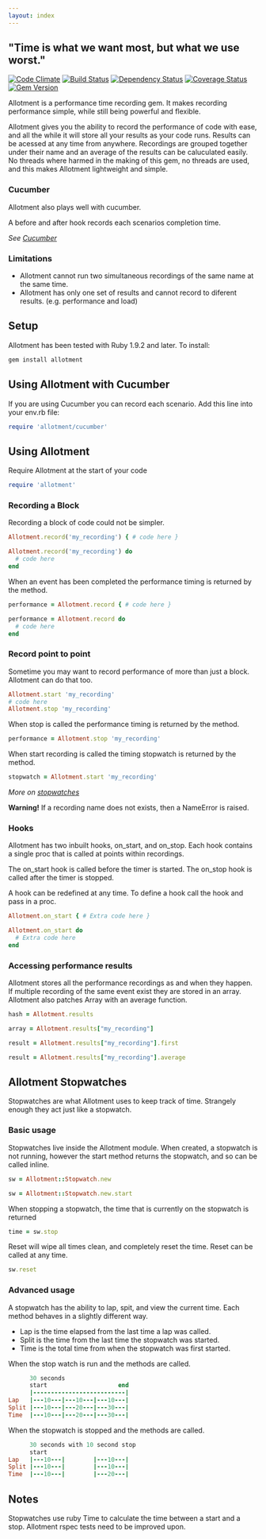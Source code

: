 ```yaml
---
layout: index
---
```



## "Time is what we want most, but what we use worst."

[![Code Climate](https://codeclimate.com/github/benSlaughter/allotment.png)](https://codeclimate.com/github/benSlaughter/allotment)
[![Build Status](https://travis-ci.org/benSlaughter/allotment.png?branch=master)](https://travis-ci.org/benSlaughter/allotment)
[![Dependency Status](https://gemnasium.com/benSlaughter/allotment.png)](https://gemnasium.com/benSlaughter/allotment)
[![Coverage Status](https://coveralls.io/repos/benSlaughter/allotment/badge.png?branch=master)](https://coveralls.io/r/benSlaughter/allotment)
[![Gem Version](https://badge.fury.io/rb/allotment.png)](http://badge.fury.io/rb/allotment)

Allotment is a performance time recording gem.
It makes recording performance simple, while still being powerful and flexible.

Allotment gives you the ability to record the performance of code with ease, and all the while it will store all your results as your code runs.
Results can be acessed at any time from anywhere.
Recordings are grouped together under their name and an average of the results can be caluculated easily.
No threads where harmed in the making of this gem, no threads are used, and this makes Allotment lightweight and simple.

### Cucumber

Allotment also plays well with cucumber.

A before and after hook records each scenarios completion time.

_See [Cucumber](#using-allotment-with-cucumber)_

### Limitations

* Allotment cannot run two simultaneous recordings of the same name at the same time.
* Allotment has only one set of results and cannot record to diferent results. (e.g. performance and load)

## Setup

Allotment has been tested with Ruby 1.9.2 and later.
To install:

```bash
gem install allotment
```

## Using Allotment with Cucumber

If you are using Cucumber you can record each scenario.
Add this line into your env.rb file:

```ruby
require 'allotment/cucumber'
```

## Using Allotment

Require Allotment at the start of your code

```ruby
require 'allotment'
```

### Recording a Block
Recording a block of code could not be simpler.

```ruby
Allotment.record('my_recording') { # code here }
```
```ruby
Allotment.record('my_recording') do
  # code here
end
```

When an event has been completed the performance timing is returned by the method.

```ruby
performance = Allotment.record { # code here }
```
```ruby
performance = Allotment.record do
  # code here
end
```

### Record point to point

Sometime you may want to record performance of more than just a block.
Allotment can do that too.

```ruby
Allotment.start 'my_recording'
# code here
Allotment.stop 'my_recording'
```

When stop is called the performance timing is returned by the method.

```ruby
performance = Allotment.stop 'my_recording'
```

When start recording is called the timing stopwatch is returned by the method.

```ruby
stopwatch = Allotment.start 'my_recording'
```

_More on [stopwatches](#allotment-stopwatches)_

**Warning!** If a recording name does not exists, then a NameError is raised.

### Hooks

Allotment has two inbuilt hooks, on_start, and on_stop.
Each hook contains a single proc that is called at points within recordings.

The on_start hook is called before the timer is started.
The on_stop hook is called after the timer is stopped.

A hook can be redefined at any time.
To define a hook call the hook and pass in a proc.

```ruby
Allotment.on_start { # Extra code here }
```
```ruby
Allotment.on_start do
  # Extra code here
end
```

### Accessing performance results

Allotment stores all the performance recordings as and when they happen.
If multiple recording of the same event exist they are stored in an array.
Allotment also patches Array with an average function.

```ruby
hash = Allotment.results
```
```ruby
array = Allotment.results["my_recording"]
```
```ruby
result = Allotment.results["my_recording"].first
```
```ruby
result = Allotment.results["my_recording"].average
```

## Allotment Stopwatches

Stopwatches are what Allotment uses to keep track of time.
Strangely enough they act just like a stopwatch.

### Basic usage

Stopwatches live inside the Allotment module.
When created, a stopwatch is not running, however the start method returns the stopwatch, and so can be called inline.

```ruby
sw = Allotment::Stopwatch.new
```
```ruby
sw = Allotment::Stopwatch.new.start
```

When stopping a stopwatch, the time that is currently on the stopwatch is returned

```ruby
time = sw.stop
```

Reset will wipe all times clean, and completely reset the time.
Reset can be called at any time.

```ruby
sw.reset
```

### Advanced usage

A stopwatch has the ability to lap, spit, and view the current time.
Each method behaves in a slightly different way.
 * Lap is the time elapsed from the last time a lap was called.
 * Split is the time from the last time the stopwatch was started.
 * Time is the total time from when the stopwatch was first started.

When the stop watch is run and the methods are called.

```ruby
      30 seconds
      start                    end
      |--------------------------|
Lap   |---10---|---10---|---10---|
Split |---10---|---20---|---30---|
Time  |---10---|---20---|---30---|
```

When the stopwatch is stopped and the methods are called.

```ruby
      30 seconds with 10 second stop
      start
Lap   |---10---|        |---10---|
Split |---10---|        |---10---|
Time  |---10---|        |---20---|
```

## Notes

Stopwatches use ruby Time to calculate the time between a start and a stop.
Allotment rspec tests need to be improved upon.
